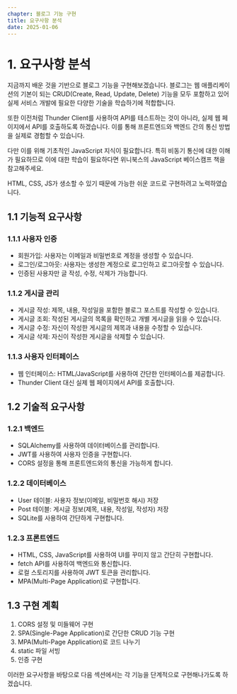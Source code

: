```yaml
---
chapter: 블로그 기능 구현
title: 요구사항 분석
date: 2025-01-06
---
```


# 1. 요구사항 분석

지금까지 배운 것을 기반으로 블로그 기능을 구현해보겠습니다. 블로그는 웹 애플리케이션의 기본이 되는 CRUD(Create, Read, Update, Delete) 기능을 모두 포함하고 있어 실제 서비스 개발에 필요한 다양한 기술을 학습하기에 적합합니다.

또한 이전처럼 Thunder Client를 사용하여 API를 테스트하는 것이 아니라, 실제 웹 페이지에서 API를 호출하도록 하겠습니다. 이를 통해 프론트엔드와 백엔드 간의 통신 방법을 실제로 경험할 수 있습니다.

다만 이를 위해 기초적인 JavaScript 지식이 필요합니다. 특히 비동기 통신에 대한 이해가 필요하므로 이에 대한 학습이 필요하다면 위니북스의 JavaScript 베이스캠프 책을 참고해주세요.

HTML, CSS, JS가 생소할 수 있기 때문에 가능한 쉬운 코드로 구현하려고 노력하였습니다.

## 1.1 기능적 요구사항

### 1.1.1 사용자 인증
- 회원가입: 사용자는 이메일과 비밀번호로 계정을 생성할 수 있습니다.
- 로그인/로그아웃: 사용자는 생성한 계정으로 로그인하고 로그아웃할 수 있습니다.
- 인증된 사용자만 글 작성, 수정, 삭제가 가능합니다.

### 1.1.2 게시글 관리
- 게시글 작성: 제목, 내용, 작성일을 포함한 블로그 포스트를 작성할 수 있습니다.
- 게시글 조회: 작성된 게시글의 목록을 확인하고 개별 게시글을 읽을 수 있습니다.
- 게시글 수정: 자신이 작성한 게시글의 제목과 내용을 수정할 수 있습니다.
- 게시글 삭제: 자신이 작성한 게시글을 삭제할 수 있습니다.

### 1.1.3 사용자 인터페이스
- 웹 인터페이스: HTML/JavaScript를 사용하여 간단한 인터페이스를 제공합니다.
- Thunder Client 대신 실제 웹 페이지에서 API를 호출합니다.

## 1.2 기술적 요구사항

### 1.2.1 백엔드
- SQLAlchemy를 사용하여 데이터베이스를 관리합니다.
- JWT를 사용하여 사용자 인증을 구현합니다.
- CORS 설정을 통해 프론트엔드와의 통신을 가능하게 합니다.

### 1.2.2 데이터베이스
- User 테이블: 사용자 정보(이메일, 비밀번호 해시) 저장
- Post 테이블: 게시글 정보(제목, 내용, 작성일, 작성자) 저장
- SQLite를 사용하여 간단하게 구현합니다.

### 1.2.3 프론트엔드
- HTML, CSS, JavaScript를 사용하여 UI를 꾸미지 않고 간단히 구현합니다.
- fetch API를 사용하여 백엔드와 통신합니다.
- 로컬 스토리지를 사용하여 JWT 토큰을 관리합니다.
- MPA(Multi-Page Application)로 구현합니다.

## 1.3 구현 계획

1. CORS 설정 및 미들웨어 구현
2. SPA(Single-Page Application)로 간단한 CRUD 기능 구현
3. MPA(Multi-Page Application)로 코드 나누기
4. static 파일 서빙
5. 인증 구현

이러한 요구사항을 바탕으로 다음 섹션에서는 각 기능을 단계적으로 구현해나가도록 하겠습니다.